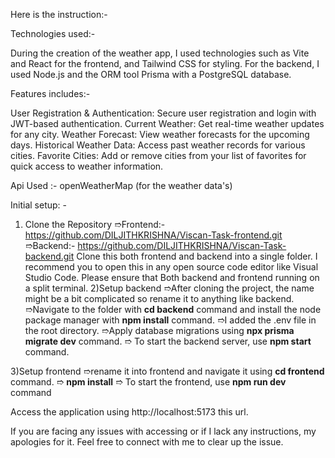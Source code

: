 Here is the instruction:-

Technologies used:-

During the creation of the weather app, I used technologies such as Vite and React for the frontend, and Tailwind CSS for styling. For the backend, 
I used Node.js and the ORM tool Prisma with a PostgreSQL database.

Features includes:-

User Registration & Authentication: Secure user registration and login with JWT-based authentication.
Current Weather: Get real-time weather updates for any city.
Weather Forecast: View weather forecasts for the upcoming days.
Historical Weather Data: Access past weather records for various cities.
Favorite Cities: Add or remove cities from your list of favorites for quick access to weather information.

Api Used :- openWeatherMap (for the weather data's)

Initial setup: -

1) Clone the Repository
   ➱Frontend:- https://github.com/DILJITHKRISHNA/Viscan-Task-frontend.git
   ➱Backend:- https://github.com/DILJITHKRISHNA/Viscan-Task-backend.git
   Clone this both frontend and backend into a single folder. I recommend you to open this in any open source code editor like Visual Studio Code.
   Please ensure that Both backend and frontend running on a split terminal. 
2)Setup backend
  ➱After cloning the project, the name might be a bit complicated so rename it to anything like backend.
  ➱Navigate to the folder with **cd backend** command and install the node package manager with  **npm install** command.
  ➱I added the .env file in the root directory.
  ➱Apply database migrations using **npx prisma migrate dev** command.
  ➱ To start the backend server, use **npm start** command.
  
3)Setup frontend
  ➱rename it into frontend and navigate it using **cd frontend** command.
  ➱ **npm install**
  ➱ To start the frontend, use **npm run dev** command

 Access the application using http://localhost:5173 this url.

If you are facing any issues with accessing or if I lack any instructions, my apologies for it. Feel free to connect with me to clear up the issue.
  
  
